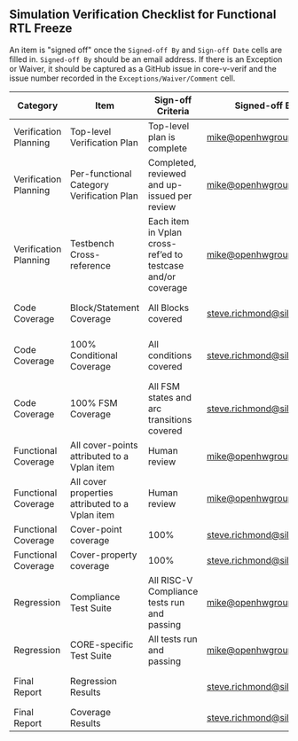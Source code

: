 ## Simulation Verification Checklist for Functional RTL Freeze
An item is "signed off" once the `Signed-off By` and `Sign-off Date` cells are filled in. `Signed-off By` should be an email address.  If there is an Exception or Waiver, it should be captured as a GitHub issue in core-v-verif and the issue number recorded in the `Exceptions/Waiver/Comment` cell.


| Category              | Item                                            | Sign-off Criteria                                           | Signed-off By                                  | Signed-off Date  | Exceptions/Waiver                                            |
| --------------------- | ----------------------------------------------- | ----------------------------------------------------------- | ---------------------------------------------- | ---------- | ------------------------------------------------------------ |
| Verification Planning | Top-level Verification Plan                     | Top-level plan is complete                                  | mike@openhwgroup.org                           | 2020-10-01 |                                                              |
| Verification Planning | Per-functional Category Verification Plan       | Completed, reviewed and up-issued per review                | mike@openhwgroup.org                           | 2020-11-20 |                                                              |
| Verification Planning | Testbench Cross-reference                       | Each item in Vplan cross-ref’ed to testcase and/or coverage | mike@openhwgroup.org                           | 2020-12-09 |                                                              |
| Code Coverage         | Block/Statement Coverage                        | All Blocks covered                                          | steve.richmond@silabs.com                      | 2020-12-07 | Waivers for fixed parameters.<br>https://github.com/openhwgroup/core-v-verif/issues/423 |
| Code Coverage         | 100% Conditional Coverage                       | All conditions covered                                      | steve.richmond@silabs.com                      | 2020-12-07 | Waivers for fixed parameters and manual analysis.<br>https://github.com/openhwgroup/core-v-verif/issues/424 |
| Code Coverage         | 100% FSM Coverage                               | All FSM states and arc transitions covered                  | steve.richmond@silabs.com                      | 2020-12-07 | Waivers for fixed parameters and manual analysis.<br>   https://github.com/openhwgroup/core-v-verif/issues/425 |
| Functional Coverage   | All cover-points attributed to a Vplan item     | Human review                                                | mike@openhwgroup.org                           | 2020-12-09 |                                                              |
| Functional Coverage   | All cover properties attributed to a Vplan item | Human review                                                | mike@openhwgroup.org                           | 2020-12-09 |                                                              |
| Functional Coverage   | Cover-point coverage                            | 100%                                                        | steve.richmond@silabs.com                      | 2020-12-07 | https://github.com/openhwgroup/core-v-verif/issues/403       |
| Functional Coverage   | Cover-property coverage                         | 100%                                                        | steve.richmond@silabs.com                      | 2020-12-07 | No waivers                                                   |
| Regression            | Compliance Test Suite                           | All RISC-V Compliance tests run and passing                 | mike@openhwgroup.org                           | 2020-12-01 | https://github.com/openhwgroup/core-v-verif/issues/412       |
| Regression            | CORE-specific Test Suite                        | All tests run and passing                                   | mike@openhwgroup.org                           | 2020-12-09 | Waivers for known failing tests.<br>   https://github.com/openhwgroup/core-v-verif/issues/432 |
| Final Report          | Regression Results                              |                                                             | steve.richmond@silabs.com                      | 2020-12-07 | https://mikeopenhwgroup.github.io/core-v-docs/Waivers/cv32e40p_tests/index.html|
| Final Report          | Coverage Results                                |                                                             | steve.richmond@silabs.com                      | 2020-12-07 | https://mikeopenhwgroup.github.io/core-v-docs/2020-12-06/index.html|
